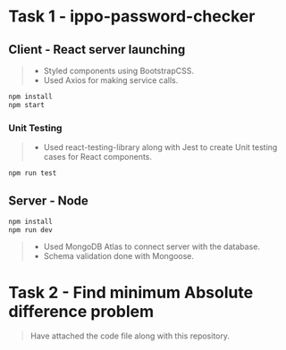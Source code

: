 # Task 1 - ippo-password-checker

## Client - React server launching
> - Styled components using BootstrapCSS.
> - Used Axios for making service calls.
```sh
npm install
npm start
```
### Unit Testing
> - Used react-testing-library along with Jest to create Unit testing cases for React components. 
```sh
npm run test
```
## Server - Node 
```sh
npm install
npm run dev
```
> - Used MongoDB Atlas to connect server with the database.
> - Schema validation done with Mongoose. 


# Task 2 - Find minimum Absolute difference problem

> Have attached the code file along with this repository.
